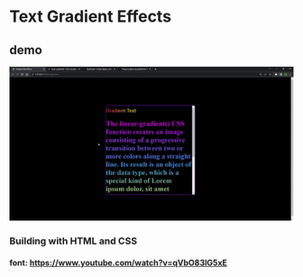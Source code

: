 # Text Gradient Effects

## demo
![demo](./assets/gradient-text.gif)

### Building with HTML and CSS

#### font: https://www.youtube.com/watch?v=qVbO83lG5xE